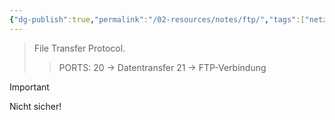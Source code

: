 ```yaml
---
{"dg-publish":true,"permalink":"/02-resources/notes/ftp/","tags":["netzwerk/protocol"],"noteIcon":"","updated":"2024-10-17T20:31:48.000+02:00"}
---
```


> File Transfer Protocol.
>> PORTS: 20 -> Datentransfer
> > 	   21 -> FTP-Verbindung

>[!important] 
>Nicht sicher!


